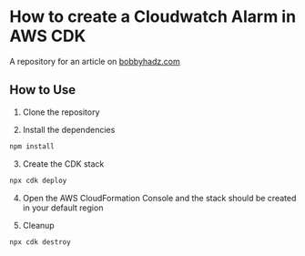 # How to create a Cloudwatch Alarm in AWS CDK

A repository for an article on
[bobbyhadz.com](https://bobbyhadz.com/blog/cloudwatch-alarm-aws-cdk)

## How to Use

1. Clone the repository

2. Install the dependencies

```bash
npm install
```

3. Create the CDK stack

```bash
npx cdk deploy
```

4. Open the AWS CloudFormation Console and the stack should be created in your
   default region

5. Cleanup

```bash
npx cdk destroy
```
